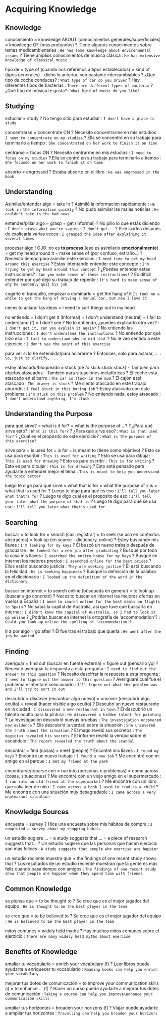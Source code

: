 # Acquiring Knowledge

## Knowledge

conocimiento
    = knowledge ABOUT (conocimientos generales/superficiales)
    = knowledge OF (más profundos)
    ? Tiene algunos conocimientos sobre temas medioambientales : `He has some knowledge about environmental issues`
    ? Tiene amplios conocimientos de música clásica : `He has extensive knowledge of classical music`

tipo de
    = type of (cuando nos referimos a tipos establecidos)
    = kind of (tipos generales)
        - dicho lo anterior, son bastante intercambiables
    ? ¿Qué tipo de coche conduces? : `What type of car do you drive?`
    ? Hay diferentes tipos de bacterias : `There are different types of bacteria`
    ? ¿Qué tipo de música te gusta? : `What kind of music do you like?`

## Studying

estudiar = study
    ? No tengo sitio para estudiar : `I don't have a place to study`

concentrarse = concentrate ON
    ? Necesito concentrarme en mis estudios : `I need to concentrate on my studies`
    ? Ella se concentró en su trabajo para terminarlo a tiempo : `She concentrated on her work to finish it on time`

centrarse = focus ON
    ? Necesito centrarme en mis estudios : `I need to focus on my studies`
    ? Ella se centró en su trabajo para terminarlo a tiempo : `She focused on her work to finish it on time`

absorto = engrossed
    ? Estaba absorto en el libro : `He was engrossed in the book`

## Understanding

Asimilar/entender algo
    = take in
    ? Asimiló la información rápidamente : `He took in the information quickly`
    ? No pudo asimilar las malas noticias : `He couldn't take in the bad news`

entender/pillar algo
    = grasp
    = get (informal)
    ? No pillo lo que estás diciendo : `I don't grasp what you're saying` - `I don't get...`
    ? Pillé la idea después de explicarla varias veces : `I grasped the idea after explaining it several times`

procesar algo
    ! OJO: no es **to process** (eso es asimilarlo **emocionalmente**)
    = get my head around it
    = make sense of (por confuso, extraño..)
    ? Necesito tiempo para asimilar este ejercicio : `I need time to get my head around this exercise`
    ? Estoy intentando entender este concepto : `I'm trying to get my head around this concept`
    ? ¿Puedes entender estas instrucciones? : `Can you make sense of these instructions?`
    ? Es difícil entender por qué dejó su trabajo de repente : `It's hard to make sense of why he suddenly quit his job`

cogerle el tranquillo, empezar a dominarlo = get the hang of it `It took me a while to get the hang of driving a manual car, but now I love it`

necesito aclarar las ideas
    = I need to sort things out in my head

no entiendo
    = I don't get it (Informal)
    = I don't understand (neutral)
    = I fail to understand (f)
    = I don't see
    ? No lo entiendo, ¿puedes explicarlo otra vez? : `I don't get it, can you explain it again?`
    ? No entiendo las instrucciones : `I don't understand the instructions`
    ? No entiendo por qué hizo eso : `I fail to understand why he did that`
    ? No le veo sentido a este ejercicio : `I don't see the point of this exercise`

para ver si lo he entendido/para aclararme
    ? Entonces, solo para aclarar, ... : `So, just to clarify, ...`

estoy atascado/bloqueado
    = stuck (de _to stick:stuck:stuck_)
        - También para objetos atascados
        - También para situaciones metafóricas
    ? El coche está atascado en el barro : `The car is stuck in the mud`
    ? El cajón está atascado : `The drawer is stuck`
    ? Me siento atascado en este trabajo aburrido : `I feel stuck in this boring job`
    ? Estoy atascado con este problema : `I'm stuck on this problem`
    ? No entiendo nada, estoy atascado : `I don't understand anything, I'm stuck`


## Understanding the Purpose

para qué sirve?
    = what is it for?
    = what is the purpose of ...?
    ? ¿Para qué sirve esto? : `What is this for?`
    ? ¿Para qué sirve eso? : `What is that used for?`
    ? ¿Cuál es el propósito de este ejercicio? : `What is the purpose of this exercise?`

sirve para
    = is used for
    = is for
    = is meant to (tiene como objetivo)
    ? Esto se usa para escribir : `This is used for writing`
    ? Esto se usa para dibujar : `This is used for drawing`
    ? Esto es para escribir : `This is for writing`
    ? Esto es para dibujar : `This is for drawing`
    ? Esto está pensado para ayudarte a entender mejor el tema : `This is meant to help you understand the topic better`

luego te digo para qué sirve
    = what that is for
    = what the purpose of x is
    = what that is used for
    ? Luego te digo para qué es eso : `I'll tell you later what that's for`
    ? Luego te digo cuál es el propósito de eso : `I'll tell your later what the purpose of that is`
    ? Luego te digo para qué se usa eso : `I'll tell you later what that's used for`


## Searching

buscar
    = to look for <sthing>
    = search (casi registrar)
    = to seek (se usa en contextos abstractos)
    = look up (en source - dictionary, online)
    ? Estoy buscando mis llaves : `I’m looking for my keys`
    ? Él buscó un nuevo trabajo después de graduarse : `He looked for a new job after graduating`
    ? Busqué por toda la casa mis llaves : `I searched the entire house for my keys`
    ? Busqué en internet los mejores precios : `I searched online for the best prices`
    ? Ellos están buscando justicia : `They are seeking justice`
    ? Él está buscando la felicidad : `He is seeking happiness`
    ? Busqué la definición de la palabra en el diccionario : `I looked up the definition of the word in the dictionary`

buscar en internet
    = to search online (búsqueda en general)
    = to look <thing> up (buscar algo concreto)
    ? Necesito buscar en internet las mejores ofertas en vuelos a España : `I need to search online for the best deals on flights to Spain`
    ? No sabía la capital de Australia, así que tuve que buscarla en internet : `I didn't know the capital of Australia, so I had to look it up online`
    ? ¿Podrías buscar en internet la ortografía de 'accommodation'? : `Could you look up online the spelling of 'accommodation'?`

ir a por algo
    = go after
    ? Él fue tras el trabajo que quería : `He went after the job he wanted`

## Finding

averiguar
    = find out (buscar en fuente externa)
    = figure out (pensarlo yo)
    ? Necesito averiguar la respuesta a esta pregunta : `I need to find out the answer to this question`
    ? Necesito descifrar la respuesta a esta pregunta : `I need to figure out the answer to this question`
    ? Averiguaré cuál fue el problema e intentaré solucionarlo : `I'll figure out what the problem was and I'll try to sort it out`

descubrir
    = discover (encontrar algo nuevo)
    = uncover (descubrir algo oculto)
    = reveal (hacer visible algo oculto)
    ? Descubrí un nuevo restaurante en la ciudad : `I discovered a new restaurant in town`
    ? Él descubrió un talento oculto para la pintura : `He discovered a hidden talent for painting`
    ? La investigación descubrió nuevas pruebas : `The investigation uncovered new evidence`
    ? Ella descubrió la verdad sobre la situación : `She uncovered the truth about the situation`
    ? El mago reveló sus secretos : `The magician revealed his secrets`
    ? El informe reveló la verdad sobre el escándalo : `The report revealed the truth about the scandal`

encontrar
    = find (cosas)
    = meet (people)
    ? Encontré mis llaves : `I found my keys`
    ? Encontré un nuevo trabajo : `I found a new job`
    ? Me encontré con mi amigo en el parque : `I met my friend at the park`


encontrarse/toparse con
    = run into (personas o problemas)
    = come across (cosas, situaciones)
    ? Me encontré con un viejo amigo en el supermercado : `I ran into an old friend at the supermarket`
    ? Me encontré con un libro que solía leer de niño : `I came across a book I used to read as a child`
    ? Me encontré con una situación muy desagradable : `I came across a very unpleasant situation`

## Knowledge Sources

encuesta = survey
    ? Hice una encuesta sobre mis hábitos de compra : `I completed a survey about my shopping habits`

un estudio sugiere ...
    = a study suggests that ...
    = a piece of research suggests that...
    ? Un estudio sugiere que las personas que hacen ejercicio son más felices : `A study suggests that people who exercise are happier`

un estudio reciente muestra que
    = the findings of one recent study shows that
    ? Los resultados de un estudio reciente muestran que la gente es más feliz cuando pasa tiempo con amigos : `The findings of one recent study show that people are happier when they spend time with friends`

## Common Knowledge

se piensa que
    = to be thought to
    ? Se cree que es el mejor jugador del equipo : `He is thought to be the best player in the team`

se cree que
    = to be believed to
    ? Se cree que es el mejor jugador del equipo : `He is believed to be the best player in the team`

mitos comunes = widely held myths
    ? Hay muchos mitos comunes sobre el ejercicio : `There are many widely held myths about exercise`

## Benefits of Knowledge

ampliar tu vocabulario
    = enrich your vocabulary (f)
    ? Leer libros puede ayudarte a enriquecer tu vocabulario : `Reading books can help you enrich your vocabulary`

mejorar tus dotes de comunicación
    = to improve your communication skills (i)
    = to enhance ... (f)
    ? Hacer un curso puede ayudarte a mejorar tus dotes de comunicación : `Taking a course can help you improve\enhance your communication skills`

ampliar tus horizontes
    = broaden your horizons (f)
    ? Viajar puede ayudarte a ampliar tus horizontes : `Travelling can help you broaden your horizons`
